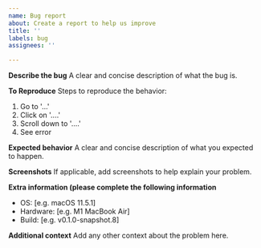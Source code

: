 ```yaml
---
name: Bug report
about: Create a report to help us improve
title: ''
labels: bug
assignees: ''

---
```


**Describe the bug**
A clear and concise description of what the bug is.

**To Reproduce**
Steps to reproduce the behavior:
1. Go to '...'
2. Click on '....'
3. Scroll down to '....'
4. See error

**Expected behavior**
A clear and concise description of what you expected to happen.

**Screenshots**
If applicable, add screenshots to help explain your problem.

**Extra information (please complete the following information**
- OS: [e.g. macOS 11.5.1]
- Hardware: [e.g. M1 MacBook Air]
- Build: [e.g. v0.1.0-snapshot.8]

**Additional context**
Add any other context about the problem here.
